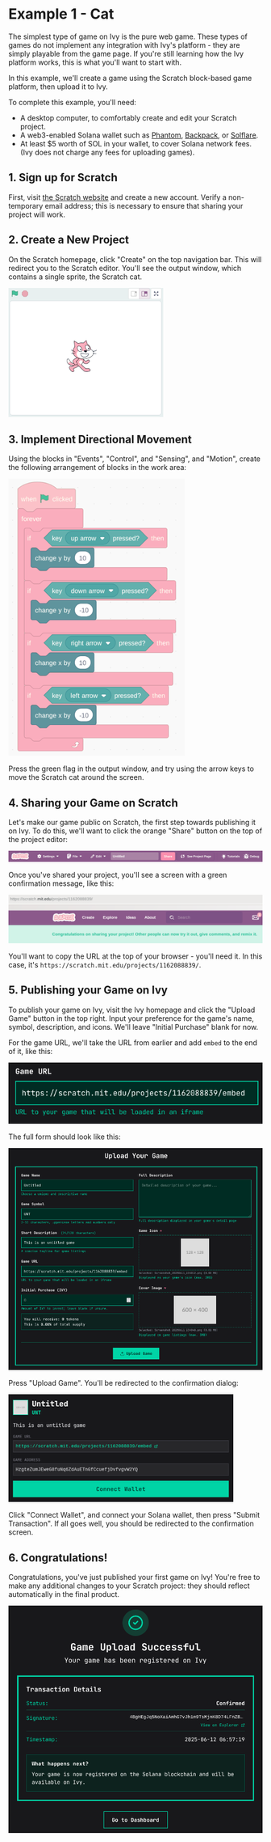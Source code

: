 # Example 1 - Cat

The simplest type of game on Ivy is the pure web game. These types of games do not implement any integration with Ivy's platform - they are simply playable from the game page. If you're still learning how the Ivy platform works, this is what you'll want to start with.

In this example, we'll create a game using the Scratch block-based game platform, then upload it to Ivy.

To complete this example, you'll need:

- A desktop computer, to comfortably create and edit your Scratch project.
- A web3-enabled Solana wallet such as [Phantom](https://phantom.com/download), [Backpack](https://backpack.app/download), or [Solflare](https://www.solflare.com/download/).
- At least $5 worth of SOL in your wallet, to cover Solana network fees. (Ivy does not charge any fees for uploading games).

## 1. Sign up for Scratch

First, visit [the Scratch website](https://scratch.mit.edu) and create a new account. Verify a non-temporary email address; this is necessary to ensure that sharing your project will work.

## 2. Create a New Project

On the Scratch homepage, click "Create" on the top navigation bar. This will redirect you to the Scratch editor. You'll see the output window, which contains a single sprite, the Scratch cat.

![Scratch initial output window](Screenshot_20250611_231750.png)

## 3. Implement Directional Movement

Using the blocks in "Events", "Control", and "Sensing", and "Motion", create the following arrangement of blocks in the work area:

![Directional movement](Screenshot_20250611_231508.png)

Press the green flag in the output window, and try using the arrow keys to move the Scratch cat around the screen.

## 4. Sharing your Game on Scratch

Let's make our game public on Scratch, the first step towards publishing it on Ivy. To do this, we'll want to click the orange "Share" button on the top of the project editor:

![Project editor header](Screenshot_20250611_232711.png)

Once you've shared your project, you'll see a screen with a green confirmation message, like this:

![Sharing confirmation message](Screenshot_20250611_233053.png)

You'll want to copy the URL at the top of your browser - you'll need it. In this case, it's `https://scratch.mit.edu/projects/1162088839/`.

## 5. Publishing your Game on Ivy

To publish your game on Ivy, visit the Ivy homepage and click the "Upload Game" button in the top right. Input your preference for the game's name, symbol, description, and icons. We'll leave "Initial Purchase" blank for now.

For the game URL, we'll take the URL from earlier and add `embed` to the end of it, like this:

![Scratch game URL](Screenshot_20250611_234614.png)

The full form should look like this:

![Full upload form](Screenshot_20250611_234155.png)

Press "Upload Game". You'll be redirected to the confirmation dialog:

![Confirmation dialog](Screenshot_20250611_235337.png)

Click "Connect Wallet", and connect your Solana wallet, then press "Submit Transaction". If all goes well, you should be redirected to the confirmation screen.

## 6. Congratulations!

Congratulations, you've just published your first game on Ivy! You're free to make any additional changes to your Scratch project: they should reflect automatically in the final product.

![Success dialog](Screenshot_20250611_235733.png)

